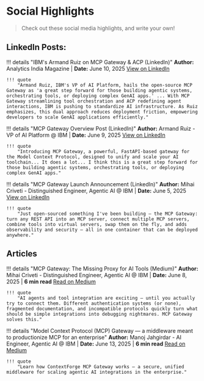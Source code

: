 # Social Highlights

> Check out these social media highlights, and write your own!

## LinkedIn Posts:

!!! details "IBM's Armand Ruiz on MCP Gateway & ACP (LinkedIn)"
    **Author:** Analytics India Magazine | **Date:** June 10, 2025
    [View on LinkedIn](https://www.linkedin.com/posts/analytics-india-magazine_armand-ruiz-ibms-vp-of-ai-platform-hails-activity-7338162493652946962-AF9J)

    !!! quote
        "Armand Ruiz, IBM's VP of AI Platform, hails the open-source MCP Gateway as 'a great step forward for those building agentic systems, orchestrating tools, or deploying complex GenAI apps.' ... With MCP Gateway streamlining tool orchestration and ACP redefining agent interactions, IBM is pushing to standardize AI infrastructure. As Ruiz emphasizes, this dual approach reduces deployment friction, empowering developers to scale GenAI applications efficiently."

!!! details "MCP Gateway Overview Post (LinkedIn)"
    **Author:** Armand Ruiz - VP of AI Platform @ IBM | **Date:** June 9, 2025 [View on LinkedIn](https://www.linkedin.com/posts/armand-ruiz_introducing-mcp-gateway-a-powerful-fastapi-based-activity-7337795898988482561-G6S1)

    !!! quote
        "Introducing MCP Gateway, a powerful, FastAPI-based gateway for the Model Context Protocol, designed to unify and scale your AI toolchain... It does a lot... I think this is a great step forward for those building agentic systems, orchestrating tools, or deploying complex GenAI apps."

!!! details "MCP Gateway Launch Announcement (LinkedIn)"
    **Author:** Mihai Criveti - Distinguished Engineer, Agentic AI @ IBM | **Date:** June 5, 2025
    [View on LinkedIn](https://www.linkedin.com/posts/crivetimihai_ibm-opensource-mcp-activity-7335982903681581056-29Oc)

    !!! quote
        "Just open-sourced something I've been building – the MCP Gateway: turn any REST API into an MCP server, connect multiple MCP servers, combine tools into virtual servers, swap them on the fly, and adds observability and security – all in one container that can be deployed anywhere."

## Articles

!!! details "MCP Gateway: The Missing Proxy for AI Tools (Medium)"
    **Author:** Mihai Criveti - Distinguished Engineer, Agentic AI @ IBM | **Date:** June 8, 2025 | **6 min read**
    [Read on Medium](https://medium.com/@crivetimihai/mcp-gateway-the-missing-proxy-for-ai-tools-2b16d3b018d5)

    !!! quote
        "AI agents and tool integration are exciting — until you actually try to connect them. Different authentication systems (or none), fragmented documentation, and incompatible protocols quickly turn what should be simple integrations into debugging nightmares. MCP Gateway solves this."

!!! details "Model Context Protocol (MCP) Gateway — a middleware meant to productionize MCP for an enterprise"
    **Author:** Manoj Jahgirdar - AI Engineer, Agentic AI @ IBM | **Date:** June 13, 2025 | **6 min read**
    [Read on Medium](https://medium.com/@manojjahgirdar/model-context-protocol-mcp-gateway-a-middleware-meant-to-productionize-mcp-for-an-enterprise-bbdb2bc350be)

    !!! quote
        "Learn how ContextForge MCP Gateway works — a secure, unified middleware for scaling agentic AI integrations in the enterprise."
